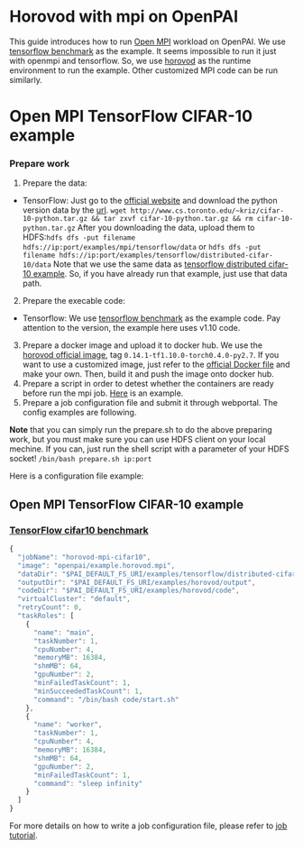 <!--
  Copyright (c) Microsoft Corporation
  All rights reserved.

  MIT License

  Permission is hereby granted, free of charge, to any person obtaining a copy of this software and associated
  documentation files (the "Software"), to deal in the Software without restriction, including without limitation
  the rights to use, copy, modify, merge, publish, distribute, sublicense, and/or sell copies of the Software, and
  to permit persons to whom the Software is furnished to do so, subject to the following conditions:
  The above copyright notice and this permission notice shall be included in all copies or substantial portions of the Software.

  THE SOFTWARE IS PROVIDED *AS IS*, WITHOUT WARRANTY OF ANY KIND, EXPRESS OR IMPLIED, INCLUDING
  BUT NOT LIMITED TO THE WARRANTIES OF MERCHANTABILITY, FITNESS FOR A PARTICULAR PURPOSE AND
  NONINFRINGEMENT. IN NO EVENT SHALL THE AUTHORS OR COPYRIGHT HOLDERS BE LIABLE FOR ANY CLAIM,
  DAMAGES OR OTHER LIABILITY, WHETHER IN AN ACTION OF CONTRACT, TORT OR OTHERWISE, ARISING FROM,
  OUT OF OR IN CONNECTION WITH THE SOFTWARE OR THE USE OR OTHER DEALINGS IN THE SOFTWARE.
-->

# Horovod with mpi on OpenPAI

This guide introduces how to run [Open MPI](https://www.open-mpi.org/) workload on OpenPAI.
We use [tensorflow benchmark](https://github.com/tensorflow/benchmarks/tree/cnn_tf_v1.10_compatible/scripts/tf_cnn_benchmarks) as the example. It seems impossible to run it just with openmpi and tensorflow.
So, we use [horovod](https://github.com/uber/horovod) as the runtime environment to run the example.
Other customized MPI code can be run similarly.

# Open MPI TensorFlow CIFAR-10 example

### Prepare work
1. Prepare the data:
* TensorFlow: Just go to the [official website](http://www.cs.toronto.edu/~kriz/cifar.html) and download the python version data by the [url](http://www.cs.toronto.edu/~kriz/cifar-10-python.tar.gz). `wget http://www.cs.toronto.edu/~kriz/cifar-10-python.tar.gz && tar zxvf cifar-10-python.tar.gz && rm cifar-10-python.tar.gz`
After you downloading the data, upload them to HDFS:`hdfs dfs -put filename hdfs://ip:port/examples/mpi/tensorflow/data` or `hdfs dfs -put filename hdfs://ip:port/examples/tensorflow/distributed-cifar-10/data`
Note that we use the same data as [tensorflow distributed cifar-10 example](https://github.com/Microsoft/pai/tree/master/examples/tensorflow). So, if you have already run that example, just use that data path.
2. Prepare the execable code:
* Tensorflow: We use [tensorflow benchmark](https://github.com/tensorflow/benchmarks/tree/cnn_tf_v1.10_compatible) as the example code. Pay attention to the version, the example here uses v1.10 code.
3. Prepare a docker image and upload it to docker hub. We use the [horovod official image](https://hub.docker.com/r/uber/horovod/tags/), tag `0.14.1-tf1.10.0-torch0.4.0-py2.7`. If you want to use a customized image, just refer to the [official Docker file](https://github.com/uber/horovod/blob/master/Dockerfile) and make your own. Then, build it and push the image onto docker hub.
4. Prepare a script in order to detest whether the containers are ready before run the mpi job. [Here](./start.sh) is an example.
5. Prepare a job configuration file and submit it through webportal. The config examples are following.

**Note** that you can simply run the prepare.sh to do the above preparing work, but you must make sure you can use HDFS client on your local mechine. If you can, just run the shell script with a parameter of your HDFS socket! `/bin/bash prepare.sh ip:port`

Here is a configuration file example:

## Open MPI TensorFlow CIFAR-10 example

### [TensorFlow cifar10 benchmark](https://git.io/vF4wT)

```js
{
  "jobName": "horovod-mpi-cifar10",
  "image": "openpai/example.horovod.mpi",
  "dataDir": "$PAI_DEFAULT_FS_URI/examples/tensorflow/distributed-cifar-10/data",
  "outputDir": "$PAI_DEFAULT_FS_URI/examples/horovod/output",
  "codeDir": "$PAI_DEFAULT_FS_URI/examples/horovod/code",
  "virtualCluster": "default",
  "retryCount": 0,
  "taskRoles": [
    {
      "name": "main",
      "taskNumber": 1,
      "cpuNumber": 4,
      "memoryMB": 16384,
      "shmMB": 64,
      "gpuNumber": 2,
      "minFailedTaskCount": 1,
      "minSucceededTaskCount": 1,
      "command": "/bin/bash code/start.sh"
    },
    {
      "name": "worker",
      "taskNumber": 1,
      "cpuNumber": 4,
      "memoryMB": 16384,
      "shmMB": 64,
      "gpuNumber": 2,
      "minFailedTaskCount": 1,
      "command": "sleep infinity"
    }
  ]
}
```

For more details on how to write a job configuration file, please refer to [job tutorial](../../docs/job_tutorial.md#json-config-file-for-job-submission).
